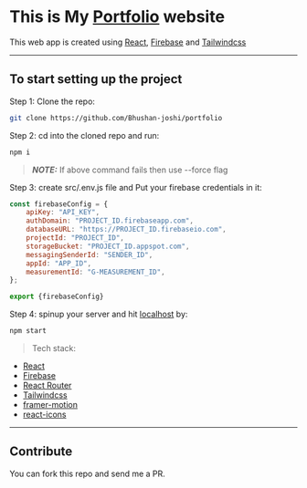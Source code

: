 
# This is My [Portfolio](https://www.bhushanjoshi.live/) website

This web app is created using [React](https://reactjs.org/), [Firebase](https://firebase.google.com/) and [Tailwindcss](https://tailwindcss.com/) 

---

## To start setting up the project

Step 1: Clone the repo:

```bash 
git clone https://github.com/Bhushan-joshi/portfolio
```

Step 2: cd into the cloned repo and run:

```bash
npm i
```
> **_NOTE:_**  If above command fails then use --force flag

Step 3: create src/.env.js file and  Put your firebase credentials in it:

```javascript
const firebaseConfig = {
    apiKey: "API_KEY",
    authDomain: "PROJECT_ID.firebaseapp.com",
    databaseURL: "https://PROJECT_ID.firebaseio.com",
    projectId: "PROJECT_ID",
    storageBucket: "PROJECT_ID.appspot.com",
    messagingSenderId: "SENDER_ID",
    appId: "APP_ID",
    measurementId: "G-MEASUREMENT_ID",
};

export {firebaseConfig}
```

Step 4: spinup your server and hit [localhost](http://127.0.0.1:3000) by:
```bash
npm start
```
> Tech stack:
   * [React](https://reactjs.org/)
   * [Firebase](https://firebase.google.com/)
   * [React Router](https://reactrouter.com/)
   * [Tailwindcss](https://tailwindcss.com/)
   * [framer-motion](https://www.framer.com/motion/)
   * [react-icons](https://react-icons.github.io/react-icons/)
---

## Contribute

You can fork this repo and send me a PR.